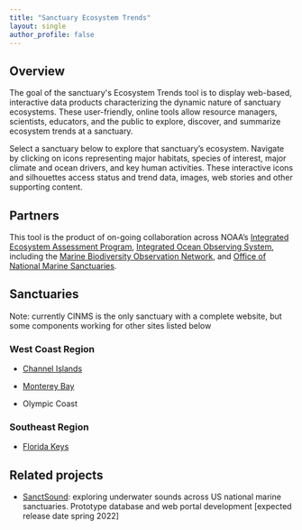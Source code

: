 ```yaml
---
title: "Sanctuary Ecosystem Trends"
layout: single
author_profile: false
---
```


## Overview

The goal of the sanctuary's Ecosystem Trends tool is to display web-based, interactive data products characterizing the dynamic nature of sanctuary ecosystems. These user-friendly, online tools allow resource managers, scientists, educators, and the public to explore, discover, and summarize ecosystem trends at a sanctuary. 

Select a sanctuary below to explore that sanctuary’s ecosystem. Navigate by clicking on icons representing major habitats, species of interest, major climate and ocean drivers, and key human activities. These interactive icons and silhouettes access status and trend data, images, web stories and other supporting content.

## Partners

This tool is the product of on-going collaboration across NOAA’s [Integrated Ecosystem Assessment Program](https://www.integratedecosystemassessment.noaa.gov), [Integrated Ocean Observing System](https://ioos.noaa.gov/), including the [Marine Biodiversity Observation Network](https://marinebon.org/sanctuaries/), and [Office of National Marine Sanctuaries](https://sanctuaries.noaa.gov).

## Sanctuaries

Note: currently CINMS is the only sanctuary with a complete website, but some components working for other sites listed below

### West Coast Region
- [Channel Islands](https://marinebon.org/cinms)

- [Monterey Bay](https://marinebon.org/mbnms) 

- Olympic Coast

### Southeast Region
- [Florida Keys](https://marinebon.org/info-fk/index.html)


## Related projects
- [SanctSound](https://sanctuaries.noaa.gov/science/monitoring/sound/): exploring underwater sounds across US national marine sanctuaries. Prototype database and web portal development [expected release date spring 2022]

